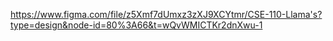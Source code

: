 https://www.figma.com/file/z5Xmf7dUmxz3zXJ9XCYtmr/CSE-110-Llama's?type=design&node-id=80%3A66&t=wQvWMICTKr2dnXwu-1
